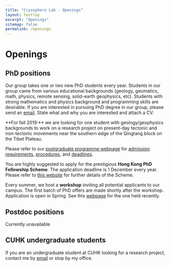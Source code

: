 ```yaml
---
title: "Cryosphere Lab - Openings"
layout: textlay
excerpt: "Openings"
sitemap: false
permalink: /openings
---
```

# Openings 

## PhD positions
Our group takes one or two new PhD students every year. Students in our group came from various educational backgrounds (geology, geomatics, math, physics, remote sensing, solid-earth geophysics, etc). Students with strong mathematics and physics background and programming skills are desirable. If you are interested in pursuing PhD degree in our group, please send an [email](mailto:liulin@cuhk.edu.hk). State what and why you are interested and attach a CV.

<div class="boxBorder">
**For fall 2019:** we are looking for one student with geology/geophysics backgrounds to work on a research project on present-day tectonic and non-tectonic movements near the southern edge of the Qingtang block on the Tibet Plateau.
</div>

Please refer to our [postgraduate programme webpage](http://www.cuhk.edu.hk/sci/essc/pg_prg.html) for [admission requirements](http://www.cuhk.edu.hk/sci/essc/pg_prg.html#require), [procedures](http://www.cuhk.edu.hk/sci/essc/pg_prg.html#procedure), and [deadlines](http://www.cuhk.edu.hk/sci/essc/pg_prg.html#period).

You are highly suggested to apply for the prestigious **Hong Kong PhD Fellowship Scheme**. The application deadline is 1 December every year. Please refer to [this website](http://www.rgc.edu.hk/hkphd) for further details of the Scheme. 

Every summer, we host a **workshop** inviting all potential applicants to our campus. The first batch of PhD offers are made shortly after the workshop. Application is open in Spring.  See this [webpage](http://www.cuhk.edu.hk/sci/essc/sw2018.html) for the one held recently. 


## Postdoc positions
Currently unavailable


## CUHK undergraduate students
If you are an undergraduate student at CUHK looking for a research project, contact me by [email](mailto:liulin@cuhk.edu.hk) or stop by my office. 

<figure>
<!--- <img src="{{ site.url }}{{ site.baseurl }}/images/picpic/Gallery/non_pic.jpg" width="95%">  -->
</figure>

